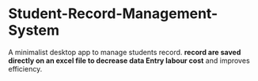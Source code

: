 # Student-Record-Management-System
A minimalist desktop app  to manage students record. **record are saved directly on an excel file to decrease data Entry labour cost**  and improves efficiency.
